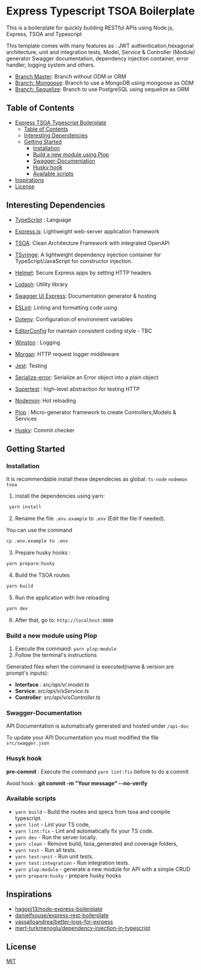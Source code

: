 # Express Typescript TSOA Boilerplate

This is a boilerplate for quickly building RESTful APIs using Node.js, Express, TSOA and Typescript

This template comes with many features as : JWT authentication,hexagonal architecture, unit and integration tests, Model, Service & Controller (Module) generator
Swagger documentation, dependency injection container, error handler, logging system and others.

- [Branch Master](https://github.com/AlbCastillo/express-typescript-tsoa-boilerplate/tree/master): Branch without ODM or ORM
- [Branch: Mongoose](https://github.com/AlbCastillo/express-typescript-tsoa-boilerplate/tree/mongoose): Branch to use a MongoDB using mongoose as ODM
- [Branch: Sequelize](https://github.com/AlbCastillo/express-typescript-tsoa-boilerplate/tree/sequelize): Branch to use PostgreSQL using sequelize as ORM

## Table of Contents
- [Express TSOA Typescript Boilerplate](#express-tsoa-typescript-boilerplate)
  - [Table of Contents](#table-of-contents)
  - [Interesting Dependencies](#interesting-dependecies)
  - [Getting Started](#getting-started)
    - [Installation](#installation)
    - [Build a new module using Plop](#build-a-new-module-using-plop)
    - [Swagger-Documentation](#swagger-documentation)
    - [Husky hook](#husky-hook)
    - [Available scripts](#available-scripts)
- [Inspirations](#inspirations)
- [License](#license)


## Interesting Dependencies

- [TypeScript](https://www.typescriptlang.org/) : Language

- [Express.js](https://expressjs.com/): Lightweight web-server application framework

- [TSOA](https://tsoa-community.github.io/docs/getting-started.html): Clean Architecture Framework with integrated OpenAPI

- [TSyringe](https://github.com/microsoft/tsyringe): A lightweight dependency injection container for TypeScript/JavaScript for constructor injection.

- [Helmet](https://helmetjs.github.io): Secure Express apps by setting HTTP headers 
  
- [Lodash](https://lodash.com): Utility library
  
- [Swagger UI Express](https://github.com/scottie1984/swagger-ui-express): Documentation generator & hosting

- [ESLint](https://eslint.org/):  Linting and formatting code using

- [Dotenv](https://github.com/motdotla/dotenv): Configuration of environment variables

- [EditorConfig](https://editorconfig.org/)
  for maintain consistent coding style - TBC

- [Winston](https://github.com/winstonjs/winston) : Logging

- [Morgan](https://github.com/expressjs/morgan#readme): HTTP request logger middleware

- [Jest](https://jestjs.io/): Testing

- [Serialize-error](https://github.com/sindresorhus/serialize-error): Serialize an Error object into a plain object 

- [Supertest](https://github.com/visionmedia/supertest) : high-level abstraction for testing HTTP

- [Nodemon](https://nodemon.io/): Hot reloading

- [Plop](https://plopjs.com/documentation/) : Micro-generator framework to create Controllers,Models & Services

- [Husky](https://typicode.github.io/husky/#): Commit checker


## Getting Started

### Installation
It is recommendable install these dependecies as global:
```ts-node```
```nodemon```
```tsoa```
1. install the dependencies using yarn:  
``` bash
 yarn install
```
2. Rename the file `.env.example` to `.env` (Edit the file if needed).

You can use the command 
```bash
cp .env.example to .env
```
3. Prepare husky hooks : 
```bash
yarn prepare:husky
```
4. Build the TSOA routes
```bash
yarn build
```
5. Run the application with live reloading 
```bash
yarn dev
```
6. After that, go to: ```http://localhost:8080```


### Build a new module using Plop
1. Execute the command:
 ```yarn plop:module ```
2. Follow the terminal's instructions

Generated files when the command is executed(name & version are prompt's inputs):

- **Interface** : *src/api/v<version>/<name>.model.ts*
- **Service**: *src/api/v<version>/<name>sService.ts*
- **Controller**: *src/api/v<version>/<name>sController.ts*


### Swagger-Documentation

API Documentation is automatically generated and hosted under `/api-doc`

To update your API Documentation you must modified the file ```src/swagger.json```
### Husyk hook
**pre-commit** : Execute the command ```yarn lint:fix``` before to do a commit

Avoid hook : **git commit -m "Your message" --no-verify**
### Available scripts

- `yarn build` - Build the routes and specs from tsoa and compile typescript.
- `yarn lint` - Lint your TS code,
- `yarn lint:fix` - Lint and automatically fix your TS code.
- `yarn dev` - Run the server locally.
- `yarn clean` - Remove build, tsoa_generated and coverage folders,
- `yarn test` - Run all tests.
- `yarn test:unit` - Run unit tests.
- `yarn test:integration` - Run integration tests.
- `yarn plop:module` -  generate a new module for API with a simple CRUD
- `yarn prepare:husky` - prepare husky hooks

## Inspirations
- [hagopj13/node-express-boilerplate](https://github.com/hagopj13/node-express-boilerplate)
- [danielfsouse/express-rest-boilerplate](https://github.com/danielfsousa/express-rest-boilerplate)
- [vassalloandrea/better-logs-for-exrpess](https://dev.to/vassalloandrea/better-logs-for-expressjs-using-winston-and-morgan-with-typescript-516n)
- [mert-turkmenoglu/dependency-injection-in-typescript](https://levelup.gitconnected.com/dependency-injection-in-typescript-2f66912d143c)
## License
[MIT](LICENSE.md)
